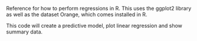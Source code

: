Reference for how to perform regressions in R. This uses the ggplot2 library as well as the dataset Orange, which comes installed in R.

This code will create a predictive model, plot linear regression and show summary data.
